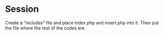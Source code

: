 # Session

Create a "includes" file and place index.php and insert.php into it. Then put the file where the rest of the codes are.
